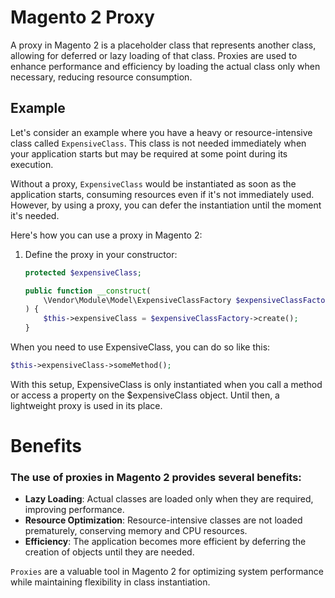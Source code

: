 # Magento 2 Proxy

A proxy in Magento 2 is a placeholder class that represents another class, allowing for deferred or lazy loading of that class. Proxies are used to enhance performance and efficiency by loading the actual class only when necessary, reducing resource consumption.

## Example

Let's consider an example where you have a heavy or resource-intensive class called `ExpensiveClass`. This class is not needed immediately when your application starts but may be required at some point during its execution.

Without a proxy, `ExpensiveClass` would be instantiated as soon as the application starts, consuming resources even if it's not immediately used. However, by using a proxy, you can defer the instantiation until the moment it's needed.

Here's how you can use a proxy in Magento 2:

1. Define the proxy in your constructor:

   ```php
   protected $expensiveClass;
   
   public function __construct(
       \Vendor\Module\Model\ExpensiveClassFactory $expensiveClassFactory
   ) {
       $this->expensiveClass = $expensiveClassFactory->create();
   }
   ```

When you need to use ExpensiveClass, you can do so like this:

```php
$this->expensiveClass->someMethod();

```

With this setup, ExpensiveClass is only instantiated when you call a method or access a property on the $expensiveClass object. Until then, a lightweight proxy is used in its place.

# Benefits

### The use of proxies in Magento 2 provides several benefits:

- **Lazy Loading**: Actual classes are loaded only when they are required, improving performance.
- **Resource Optimization**: Resource-intensive classes are not loaded prematurely, conserving memory and CPU resources.
- **Efficiency**: The application becomes more efficient by deferring the creation of objects until they are needed.

 `Proxies` are a valuable tool in Magento 2 for optimizing system performance while maintaining flexibility in class instantiation.